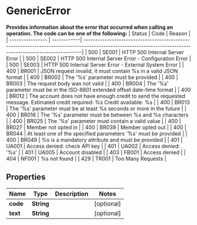

# GenericError

**Provides information about the error that occurred when calling an operation. The code can be one of the following:** | Status           | Code        | Reason                                                                                                                                                     | | ---------------- | ------------| -----------------------------------------------------------------------------------------------------------------------------------------------------------| | 500              | SE001       | HTTP 500 Internal Server Error                                                                                                                             | | 500              | SE002       | HTTP 500 Internal Server Error - Configuration Error                                                                                                       | | 500              | SE003       | HTTP 500 Internal Server Error - External System Error                                                                                                     | | 400              | BR001       | JSON request invalid, it must contain %s in a valid JSON format                                                                                            | | 400              | BR002       | The '%s' parameter must be provided                                                                                                                        | | 400              | BR003       | The request body was not valid                                                                                                                             | | 400              | BR004       | The '%s' parameter must be in the ISO-8601 extended offset date-time format                                                                                | | 400              | BR012       | The account does not have enough credit to send the requested message. Estimated credit required: %s Credit available: %s                                  | | 400              | BR013       | The '%s' parameter must be at least %s seconds or more in the future                                                                                       | | 400              | BR016       | The '%s' parameter must be between %s and %s characters                                                                                                    | | 400              | BR025       | The '%s' parameter must contain a valid value                                                                                                              | | 400              | BR027       | Member not opted in                                                                                                                                        | | 400              | BR039       | Member opted out                                                                                                                                           | | 400              | BR044       | At least one of the specified parameters '%s' must be provided                                                                                             | | 400              | BR049       | %s is a mandatory attribute and must be provided                                                                                                           | | 401              | UA001       | Access denied: check API key                                                                                                                               | | 401              | UA002       | Access denied: '%s'                                                                                                                                        | | 401              | UA005       | Account disabled                                                                                                                                           | | 403              | FB001       | Access denied                                                                                                                                              | | 404              | NF001       | %s not found                                                                                                                                               | | 429              | TR001       | Too Many Requests                                                                                                                                          | 

## Properties

| Name | Type | Description | Notes |
|------------ | ------------- | ------------- | -------------|
|**code** | **String** |  |  [optional] |
|**text** | **String** |  |  [optional] |



